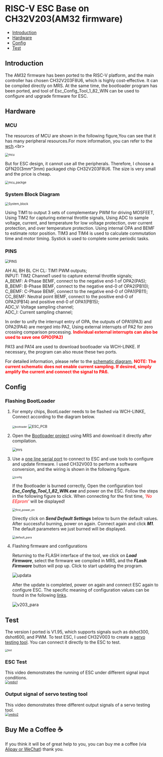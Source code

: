 # RISC-V ESC Base on CH32V203(AM32 firmware)

* [Introduction](https://github.com/TianpeiLee/CH32V203_ESC#Introduction)<br>
* [Hardware](https://github.com/TianpeiLee/CH32V203_ESC#Hardware)<br>
* [Config](https://github.com/TianpeiLee/CH32V203_ESC#Config)<br>
* [Test](https://github.com/TianpeiLee/CH32V203_ESC#Test)<br>


## Introduction
The AM32 firmware has been ported to the RISC-V platform, and the main controller has chosen CH32V203F8U6, which is highly cost-effective. It can be compiled directly on MRS. At the same time, the bootloader program has been ported, and tool of Esc_Config_Tool_1_82_WIN can be used to configure and upgrade firmware for ESC.


## Hardware

### MCU
The resources of MCU are shown in the following figure,You can see that it has many peripheral resources.For more information, you can refer to the [wch](https://www.wch-ic.com/products/CH32V203.html?).<br>

<img src="docs/image/mcu.jpg" alt="mcu" style="zoom:70%;" />

But for ESC design, it cannot use all the peripherals. Therefore, I choose a QFN20(3mm*3mm) packaged chip CH32V203F8U6. The size is very small and the price is cheap.<br>

<img src="docs/image/mcu_packge.jpg" alt="mcu_packge" style="zoom:70%;" />


### System Block Diagram
<img src="docs/image/System_block.jpg" alt="System_block" style="zoom:70%;" />

Using TIM1 to output 3 sets of complementary PWM for driving MOSFEET, Using TIM2 for capturing external throttle signals, Using ADC to sample voltage, current, and temperature for low voltage protection, over current protection, and over temperature protection. Using internal OPA and BEMF to estimate rotor position. TIM3 and TIM4 is used to calculate commutation time and motor timing. Systick is used to complete some periodic tasks.

### PINS
<img src="docs/image/PINS.jpg" alt="PINS" style="zoom:80%;" />

AH AL BH BL CH CL:  TIM1 PWM outputs;<br>
INPUT: TIM2 Channel1  used to capture external throttle signals;<br>
A_BEMF: A-Phase BEMF, connect to the negative end-1 of OPA2(PA5);<br>
B_BEMF: B-Phase BEMF, connect to the negative end-0 of OPA2(PB10);<br>
C_BEMF: C-Phase BEMF, connect to the negative end-0 of OPA1(PB11);<br>
CC_BEMF: Neutral point BEMF, connect to the positive end-0 of OPA2(PB14) and positive end-0 of OPA1(PB15);<br>
ADC_V: Voltage sampling channel;<br>
ADC_I: Current sampling channel;<br>
 
In order to unify the interrupt entry of OPA, the outputs of OPA1(PA3) and OPA2(PA4) are merged into PA2, Using external interrupts of PA2 for zero crossing comparison processing. <font color=red>**Individual external interrupts can also be used to save one GPIO(PA2)**</font><br>

PA13 and PA14 are used to download bootloader  via WCH-LINKE. If necessary, the program can also reuse these two ports.<br>

For detailed information, please refer to the [schematic diagram](https://github.com/TianpeiLee/CH32V203_ESC/blob/main/docs/SCH_AM32_V203F8U6.pdf), <font color=red>**NOTE: The current schematic does not enable current sampling. If desired, simply amplify the current and connect the signal to PA6.**</font><br>


## Config

### Flashing BootLoader
1. For empty chips, BootLoader needs to be flashed via WCH-LINKE, Connect according to the diagram below.


   <img src="docs/image/bootloader.jpg" alt="bootloader" style="zoom:55%;" />
   <img src="docs/image/ESC_PCB.jpg" alt="ESC_PCB" style="zoom:80%;" />


2. Open the [Bootloader project](https://github.com/TianpeiLee/CH32V203_AM32_Bootloader) using MRS and download it directly after compilation.


    <img src="docs/image/mrs.jpg" alt="mrs" style="zoom:80%;" />

3. Use a [one line serial port](https://github.com/TianpeiLee/OneWireUSART) to connect to ESC and use tools to configure and update firmware. I used CH32V003 to perform a software conversion, and the wiring is shown in the following figure.

    <img src="docs/image/config.jpg" alt="config" style="zoom:55%;" />


    If the Bootloader is burned correctly, Open the configuration tool ***Esc_Config_Tool_1_82_WIN.exe*** and power on the ESC. Follow the steps in the following figure to click. When connecting for the first time, <font color=red>*'No EEprom'*</font> will be displayed!
    
    <img src="docs/image/first_power_on.jpg" alt="first_power_on" style="zoom:65%;" />

    Directly click on ***Send Default Settings*** below to burn the default values. After successful burning, power on again. Connect again and click ***M1***. The default parameters we just burned will be displayed.

    <img src="docs/image/default_para.jpg" alt="default_para" style="zoom:65%;" />


4. Flashing firmware and configurations
   
   Returning to the FLASH interface of the tool, we click on ***Load Firmware***, select the firmware we compiled in MRS, and the ***FLash Firmware*** button will pop up. Click to start updating the program. 


    <img src="docs/image/updata.jpg" alt="updata" style="zoom:100%;" />


    After the update is completed, power on again and connect ESC again to configure ESC. The specific meaning of configuration values can be found in the following [links](https://github.com/AlkaMotors/AM32-MultiRotor-ESC-firmware/wiki/ESC-Settings-Explained).

    <img src="docs/image/v203_para.jpg" alt="v203_para" style="zoom:100%;" />


## Test

The version I ported is V1.95, which supports signals such as dshot300, dshot600, and PWM. To test ESC, I used CH32V003 to create a [servo testing tool](https://github.com/TianpeiLee/ServoTestTool). You can connect it directly to the ESC to test.


<img src="docs/image/test.jpg" alt="test" style="zoom:55%;" /> <br>


### ESC Test
This video demonstrates the running of ESC under different signal input conditions.<br>
[<img src="docs/image/vedio1.jpg" alt="vedio1" style="zoom:72%;" />](https://www.bilibili.com/video/BV1jw411F75r/?spm_id_from=333.999.0.0&vd_source=dc2a3e38eabe0429a54c28958e903ae4)



### Output signal of servo testing tool
This video demonstrates three different output signals of a servo testing tool.<br>
[<img src="docs/image/vedio2.jpg" alt="vedio2" style="zoom:72%;" />](https://www.bilibili.com/video/BV1Tw411r7pw/?pop_share=1&vd_source=dc2a3e38eabe0429a54c28958e903ae4)


## Buy Me a Coffee ☕

 If you think it will be of great help to you, you can buy me a coffee (via [Alipay or WeChat](https://github.com/TianpeiLee/TianpeiLee/blob/master/donate.md)) thank you.











